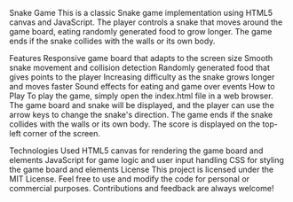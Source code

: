 Snake Game
This is a classic Snake game implementation using HTML5 canvas and JavaScript. The player controls a snake that moves around the game board, eating randomly generated food to grow longer. The game ends if the snake collides with the walls or its own body.

Features
Responsive game board that adapts to the screen size
Smooth snake movement and collision detection
Randomly generated food that gives points to the player
Increasing difficulty as the snake grows longer and moves faster
Sound effects for eating and game over events
How to Play
To play the game, simply open the index.html file in a web browser. The game board and snake will be displayed, and the player can use the arrow keys to change the snake's direction. The game ends if the snake collides with the walls or its own body. The score is displayed on the top-left corner of the screen.

Technologies Used
HTML5 canvas for rendering the game board and elements
JavaScript for game logic and user input handling
CSS for styling the game board and elements
License
This project is licensed under the MIT License. Feel free to use and modify the code for personal or commercial purposes. Contributions and feedback are always welcome!



